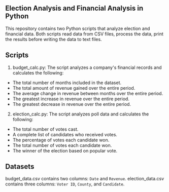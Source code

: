 ## Election Analysis and Financial Analysis in Python

This repository contains two Python scripts that analyze election and financial data. Both scripts read data from CSV files, process the data, print the results before writing the data to text files.

## Scripts

1) budget_calc.py: The script analyzes a company's financial records and calculates the following:
 - The total number of months included in the dataset.
 - The total amount of revenue gained over the entire period.
 - The average change in revenue between months over the entire period.
 - The greatest increase in revenue over the entire period.
 - The greatest decrease in revenue over the entire period.


2) election_calc.py: The script analyzes poll data and calculates the following: 
- The total number of votes cast.
- A complete list of candidates who received votes.
- The percentage of votes each candidate won.
- The total number of votes each candidate won.
- The winner of the election based on popular vote.

## Datasets

budget_data.csv contains two columns: `Date` and `Revenue`.
election_data.csv contains three columns: `Voter ID`, `County`, and `Candidate`. 
